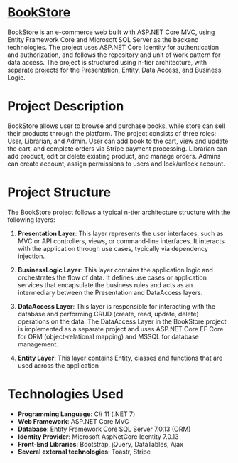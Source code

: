 # [BookStore](https://github.com/Lcfuier/BookWebStore/)

BookStore is an e-commerce web built with ASP.NET Core MVC, using Entity Framework Core and Microsoft SQL Server as the backend technologies. The project uses ASP.NET Core Identity for authentication and authorization, and follows the repository and unit of work pattern for data access. The project is structured using n-tier architecture, with separate projects for the Presentation, Entity, Data Access, and Business Logic.
# Project Description

BookStore allows user to browse and purchase books, while store can sell their products through the platform. The project consists of three roles: User, Librarian, and Admin. User can add book to the  cart, view and update the cart, and complete orders via Stripe payment processing. Librarian can add product, edit or delete existing product, and manage orders. Admins can create account, assign permissions to users and lock/unlock account.
# Project Structure

The BookStore project follows a typical n-tier architecture structure with the following layers:

1. **Presentation Layer**: This layer represents the user interfaces, such as MVC or API controllers, views, or command-line interfaces. It interacts with the application through use cases, typically via dependency injection.

2. **BusinessLogic Layer**: This layer contains the application logic and orchestrates the flow of data. It defines use cases or application services that encapsulate the business rules and acts as an intermediary between the Presentation and DataAccess layers.

3. **DataAccess Layer**: This layer is responsible for interacting with the database and performing CRUD (create, read, update, delete) operations on the data. The DataAccess Layer in the BookStore project is implemented as a separate project and uses ASP.NET Core EF Core for ORM (object-relational mapping) and MSSQL for database management.

4. **Entity Layer**: This layer contains Entity, classes and functions that are used across the application

# Technologies Used 
- **Programming Language**: C# 11 (.NET 7)
- **Web Framework**: ASP.NET Core MVC
- **Database**: Entity Framework Core SQL Server 7.0.13 (ORM)
- **Identity Provider**: Microsoft AspNetCore Identity 7.0.13
- **Front-End Libraries**: Bootstrap, jQuery, DataTables, Ajax
- **Several external technologies**: Toastr, Stripe
 





  
